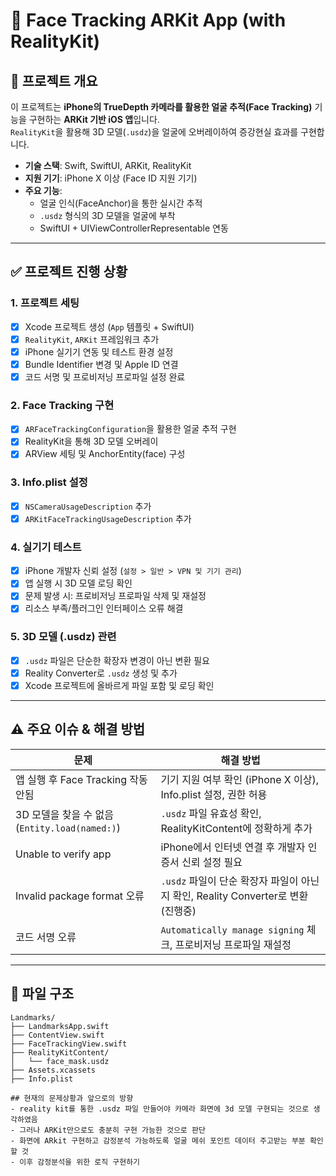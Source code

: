 # 👤 Face Tracking ARKit App (with RealityKit)

## 📌 프로젝트 개요

이 프로젝트는 **iPhone의 TrueDepth 카메라를 활용한 얼굴 추적(Face Tracking)** 기능을 구현하는 **ARKit 기반 iOS 앱**입니다.  
`RealityKit`을 활용해 3D 모델(`.usdz`)을 얼굴에 오버레이하여 증강현실 효과를 구현합니다.

- **기술 스택**: Swift, SwiftUI, ARKit, RealityKit
- **지원 기기**: iPhone X 이상 (Face ID 지원 기기)
- **주요 기능**:
  - 얼굴 인식(FaceAnchor)을 통한 실시간 추적
  - `.usdz` 형식의 3D 모델을 얼굴에 부착
  - SwiftUI + UIViewControllerRepresentable 연동

---

## ✅ 프로젝트 진행 상황

### 1. 프로젝트 세팅
- [x] Xcode 프로젝트 생성 (`App` 템플릿 + SwiftUI)
- [x] `RealityKit`, `ARKit` 프레임워크 추가
- [x] iPhone 실기기 연동 및 테스트 환경 설정
- [x] Bundle Identifier 변경 및 Apple ID 연결
- [x] 코드 서명 및 프로비저닝 프로파일 설정 완료

### 2. Face Tracking 구현
- [x] `ARFaceTrackingConfiguration`을 활용한 얼굴 추적 구현
- [x] RealityKit을 통해 3D 모델 오버레이
- [x] ARView 세팅 및 AnchorEntity(face) 구성

### 3. Info.plist 설정
- [x] `NSCameraUsageDescription` 추가
- [x] `ARKitFaceTrackingUsageDescription` 추가

### 4. 실기기 테스트
- [x] iPhone 개발자 신뢰 설정 (`설정 > 일반 > VPN 및 기기 관리`)
- [x] 앱 실행 시 3D 모델 로딩 확인
- [x] 문제 발생 시: 프로비저닝 프로파일 삭제 및 재설정
- [x] 리소스 부족/플러그인 인터페이스 오류 해결

### 5. 3D 모델 (.usdz) 관련
- [x] `.usdz` 파일은 단순한 확장자 변경이 아닌 변환 필요
- [x] Reality Converter로 `.usdz` 생성 및 추가
- [x] Xcode 프로젝트에 올바르게 파일 포함 및 로딩 확인

---

## ⚠️ 주요 이슈 & 해결 방법

| 문제 | 해결 방법 |
|------|-----------|
| 앱 실행 후 Face Tracking 작동 안됨 | 기기 지원 여부 확인 (iPhone X 이상), Info.plist 설정, 권한 허용 |
| 3D 모델을 찾을 수 없음 (`Entity.load(named:)`) | `.usdz` 파일 유효성 확인, RealityKitContent에 정확하게 추가 |
| Unable to verify app | iPhone에서 인터넷 연결 후 개발자 인증서 신뢰 설정 필요 |
| Invalid package format 오류 | `.usdz` 파일이 단순 확장자 파일이 아닌지 확인, Reality Converter로 변환(진행중)| 
| 코드 서명 오류 | `Automatically manage signing` 체크, 프로비저닝 프로파일 재설정 |

---

## 📂 파일 구조
```text
Landmarks/
├── LandmarksApp.swift
├── ContentView.swift
├── FaceTrackingView.swift
├── RealityKitContent/
│   └── face_mask.usdz
├── Assets.xcassets
├── Info.plist

## 현재의 문제상황과 앞으로의 방향
- reality kit를 통한 .usdz 파일 만들어야 카메라 화면에 3d 모델 구현되는 것으로 생각하였음
- 그러나 ARKit만으로도 충분히 구현 가능한 것으로 판단
- 화면에 ARkit 구현하고 감정분석 가능하도록 얼굴 메쉬 포인트 데이터 주고받는 부분 확인할 것
- 이후 감정분석을 위한 로직 구현하기
